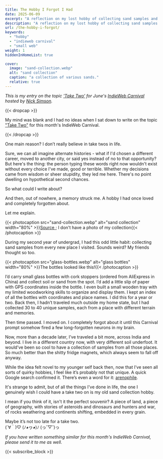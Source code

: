 ```yaml
---
title: The Hobby I Forgot I Had
date: 2025-06-09
excerpt: "A reflection on my lost hobby of collecting sand samples and how a writing prompt about take twos unexpectedly brought back memories of something I'd completely forgotten. Written as my entry for June's IndieWeb Carnival."
description: "A reflection on my lost hobby of collecting sand samples and how a writing prompt about take twos unexpectedly brought back memories of something I'd completely forgotten. Written as my entry for June's IndieWeb Carnival."
url: /the-hobby-i-forgot/
keywords:
  - "hobby"
  - "indieweb carnival"
  - "small web"
weight: 1
hiddenInHomeList: true

cover:
  image: "sand-collection.webp"
  alt: "sand collection"
  caption: "a collection of various sands."
  relative: true
---
```


*This is my entry on the topic ['Take Two'](https://www.nicksimson.com/posts/2025-indieweb-carnival-take-two.html)  for June's [IndieWeb Carnival](https://indieweb.org/IndieWeb_Carnival) hosted by [Nick Simson](https://www.nicksimson.com/about/).*


{{< dropcap >}}

My mind was blank and I had no ideas when I sat down to write on the topic ["Take Two"](https://www.nicksimson.com/posts/2025-indieweb-carnival-take-two.html) for this month's IndieWeb Carnival.


{{< /dropcap >}}


One main reason? I don’t really believe in take twos in life.

Sure, we can all imagine alternate histories - what if I'd chosen a different career, moved to another city, or said yes instead of no to that opportunity? But here's the thing: the person typing these words right now wouldn't exist without every choice I've made, good or terrible. Whether my decisions came from wisdom or sheer stupidity, they led me here. There's no point dwelling on hypothetical second chances.

So what could I write about?

And then, out of nowhere, a memory struck me. A hobby I had once loved and completely forgotten about.

Let me explain.

{{< photocaption src="sand-collection.webp" alt="sand collection" width="80%" >}}[Source
](https://en.wikipedia.org/wiki/Arenophile); I don't have a photo of my collection{{< /photocaption >}}

During my second year of undergrad, I had this odd little habit: collecting sand samples from every new place I visited. Sounds weird? My friends thought so too.

{{< photocaption src="glass-bottles.webp" alt="glass bottles" width="80%" >}}The bottles looked like this!{{< /photocaption >}}

I’d carry small glass bottles with cork stoppers (ordered from AliExpress in China) and collect soil or sand from the spot. I’d add a little slip of paper with GPS coordinates inside the bottle. I even built a small wooden tray with my limited woodworking skills to organize and display them. I kept an index of all the bottles with coordinates and place names. I did this for a year or two. Back then, I hadn’t traveled much outside my home state, but I had collected 30 to 40 unique samples, each from a place with different terrain and memories.

Then time passed. I moved on. I completely forgot about it until this Carnival prompt somehow fired a few long-forgotten neurons in my brain.

Now, more than a decade later, I’ve traveled a bit more, across India and beyond. I live in a different country now, with very different soil underfoot. It would’ve been so cool to have a collection of samples from all those places. So much better than the shitty fridge magnets, which always seem to fall off anyway.

While the idea felt novel to my younger self back then, now that I’ve seen all sorts of quirky hobbies, I feel like it’s probably not that unique. A quick Google search confirmed it. There’s even a word for it: [arenophile](https://en.wikipedia.org/wiki/Arenophile).


It's strange to admit, but of all the things I've done in life, the one I genuinely wish I could have a take two on is my old sand collection hobby. 

I mean if you think of it, isn't it the perfect souvenir? 
A piece of land, a piece of geography, with stories of asteroids and dinosaurs and hunters and war, of rocks weathering and continents shifting, embedded in every grain.

Maybe it’s not too late for a take two.  
(´∀｀)♡   (ﾉ◕ヮ◕)ﾉ   (っ˘▽˘)っ

*If you have written something similar for this month's IndieWeb Carnival, please send it to me as well.*

{{< subscribe_block >}}
